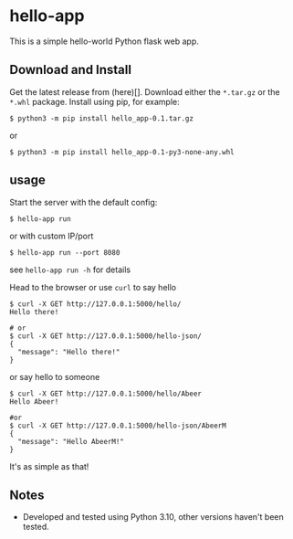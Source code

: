 
# hello-app
This is a simple hello-world Python flask web app.

## Download and Install
Get the latest release from (here)[]. Download either the `*.tar.gz` or the `*.whl` package.
Install using pip, for example:
```shell
$ python3 -m pip install hello_app-0.1.tar.gz
```
or
```shell
$ python3 -m pip install hello_app-0.1-py3-none-any.whl
```

## usage
Start the server with the default config:

```shell
$ hello-app run
```
or with custom IP/port
```shell
$ hello-app run --port 8080
```
see `hello-app run -h` for details

Head to the browser or use `curl` to say hello
```shell
$ curl -X GET http://127.0.0.1:5000/hello/
Hello there!

# or
$ curl -X GET http://127.0.0.1:5000/hello-json/
{
  "message": "Hello there!"
}
```
or say hello to someone
```shell
$ curl -X GET http://127.0.0.1:5000/hello/Abeer
Hello Abeer!

#or
$ curl -X GET http://127.0.0.1:5000/hello-json/AbeerM
{
  "message": "Hello AbeerM!"
}
```
It's as simple as that!

## Notes
- Developed and tested using Python 3.10, other versions haven't been tested.